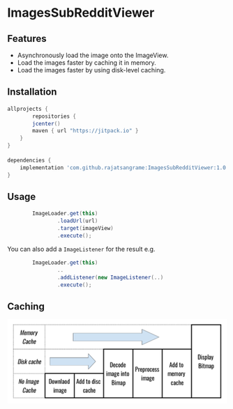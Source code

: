 # ImagesSubRedditViewer

## Features
 * Asynchronously load the image onto the ImageView.
 * Load the images faster by caching it in memory.
 * Load the images faster by using disk-level caching.

## Installation

```groovy
allprojects {
        repositories {
        jcenter()
        maven { url "https://jitpack.io" }
    }
}

dependencies {
	implementation 'com.github.rajatsangrame:ImagesSubRedditViewer:1.0.0'
}
```

## Usage

```java
        ImageLoader.get(this)
                .loadUrl(url)
                .target(imageView)
                .execute();
```

You can also add a `ImageListener` for the result e.g.

```java
        ImageLoader.get(this)
                ..
                .addListener(new ImageListener(..)
                .execute();
```

## Caching
<img src="cache.png">








